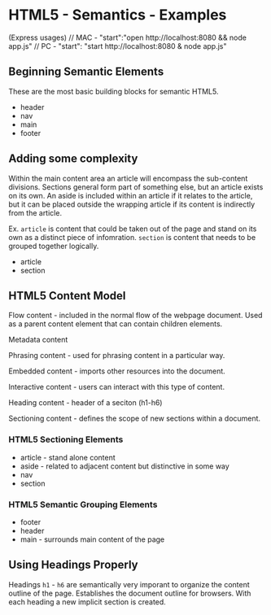 # HTML5 - Semantics - Examples

(Express usages)
// MAC - "start":"open http://localhost:8080 && node app.js"
// PC - "start": "start http://localhost:8080 & node app.js"

## Beginning Semantic Elements

These are the most basic building blocks for semantic HTML5.

* header
* nav
* main
* footer

## Adding some complexity

Within the main content area an article will encompass the sub-content divisions. Sections general form part of something else, but an article exists on its own. An aside is included within an article if it relates to the article, but it can be placed outside the wrapping article if its content is indirectly from the article.

Ex. ``article`` is content that could be taken out of the page and stand on its own as a distinct piece of infomration. ``section`` is content that needs to be grouped together logically.

* article
* section

## HTML5 Content Model

Flow content - included in the normal flow of the webpage document. Used as a parent content element that can contain children elements.

Metadata content

Phrasing content - used for phrasing content in a particular way.

Embedded content - imports other resources into the document.

Interactive content - users can interact with this type of content.

Heading content - header of a seciton (h1-h6)

Sectioning content - defines the scope of new sections within a document.

### HTML5 Sectioning Elements

* article - stand alone content
* aside - related to adjacent content but distinctive in some way
* nav
* section

### HTML5 Semantic Grouping Elements

* footer
* header
* main - surrounds main content of the page

## Using Headings Properly

Headings ``h1`` - ``h6`` are semantically very imporant to organize the content outline of the page. Establishes the document outline for browsers. With each heading a new implicit section is created.
